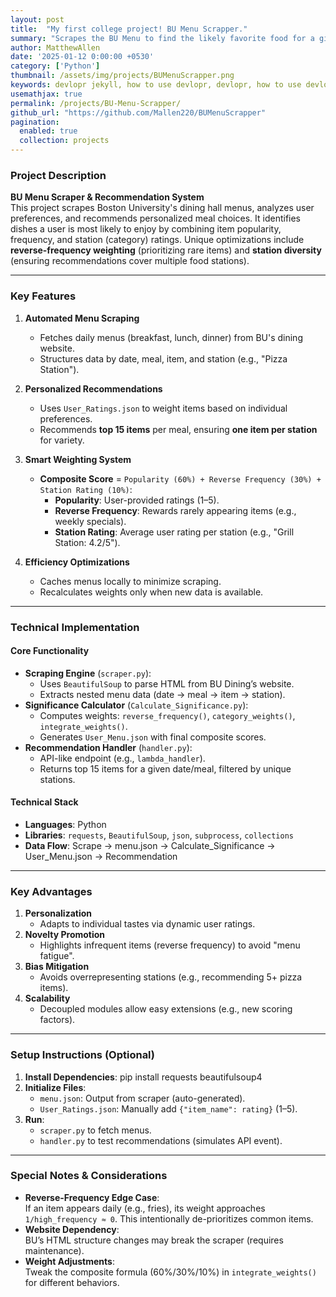 ```yaml
---
layout: post
title:  "My first college project! BU Menu Scrapper."
summary: "Scrapes the BU Menu to find the likely favorite food for a given day."
author: MatthewAllen
date: '2025-01-12 0:00:00 +0530'
category: ['Python']
thumbnail: /assets/img/projects/BUMenuScrapper.png
keywords: devlopr jekyll, how to use devlopr, devlopr, how to use devlopr-jekyll, devlopr-jekyll tutorial,best jekyll themes, multi languages and tags
usemathjax: true
permalink: /projects/BU-Menu-Scrapper/
github_url: "https://github.com/Mallen220/BUMenuScrapper"
pagination:
  enabled: true
  collection: projects
---
```


### Project Description
**BU Menu Scraper & Recommendation System**  
This project scrapes Boston University's dining hall menus, analyzes user preferences, and recommends personalized meal choices. It identifies dishes a user is most likely to enjoy by combining item popularity, frequency, and station (category) ratings. Unique optimizations include **reverse-frequency weighting** (prioritizing rare items) and **station diversity** (ensuring recommendations cover multiple food stations).

---

### Key Features
1. **Automated Menu Scraping**
   - Fetches daily menus (breakfast, lunch, dinner) from BU's dining website.
   - Structures data by date, meal, item, and station (e.g., "Pizza Station").

2. **Personalized Recommendations**
   - Uses `User_Ratings.json` to weight items based on individual preferences.
   - Recommends **top 15 items** per meal, ensuring **one item per station** for variety.

3. **Smart Weighting System**
   - **Composite Score** = `Popularity (60%) + Reverse Frequency (30%) + Station Rating (10%)`:
      - **Popularity**: User-provided ratings (1–5).
      - **Reverse Frequency**: Rewards rarely appearing items (e.g., weekly specials).
      - **Station Rating**: Average user rating per station (e.g., "Grill Station: 4.2/5").

4. **Efficiency Optimizations**
   - Caches menus locally to minimize scraping.
   - Recalculates weights only when new data is available.

---

### Technical Implementation
#### Core Functionality
- **Scraping Engine** (`scraper.py`):
   - Uses `BeautifulSoup` to parse HTML from BU Dining’s website.
   - Extracts nested menu data (date → meal → item → station).
- **Significance Calculator** (`Calculate_Significance.py`):
   - Computes weights: `reverse_frequency()`, `category_weights()`, `integrate_weights()`.
   - Generates `User_Menu.json` with final composite scores.
- **Recommendation Handler** (`handler.py`):
   - API-like endpoint (e.g., `lambda_handler`).
   - Returns top 15 items for a given date/meal, filtered by unique stations.

#### Technical Stack
- **Languages**: Python
- **Libraries**: `requests`, `BeautifulSoup`, `json`, `subprocess`, `collections`
- **Data Flow**:
  Scrape → menu.json → Calculate_Significance → User_Menu.json → Recommendation  

---

### Key Advantages
1. **Personalization**
   - Adapts to individual tastes via dynamic user ratings.
2. **Novelty Promotion**
   - Highlights infrequent items (reverse frequency) to avoid "menu fatigue".
3. **Bias Mitigation**
   - Avoids overrepresenting stations (e.g., recommending 5+ pizza items).
4. **Scalability**
   - Decoupled modules allow easy extensions (e.g., new scoring factors).

---

### Setup Instructions (Optional)
1. **Install Dependencies**:
   pip install requests beautifulsoup4  
2. **Initialize Files**:
   - `menu.json`: Output from scraper (auto-generated).
   - `User_Ratings.json`: Manually add `{"item_name": rating}` (1–5).
3. **Run**:
   - `scraper.py` to fetch menus.
   - `handler.py` to test recommendations (simulates API event).

---

### Special Notes & Considerations
- **Reverse-Frequency Edge Case**:  
  If an item appears daily (e.g., fries), its weight approaches `1/high_frequency ≈ 0`. This intentionally de-prioritizes common items.
- **Website Dependency**:  
  BU’s HTML structure changes may break the scraper (requires maintenance).
- **Weight Adjustments**:  
  Tweak the composite formula (60%/30%/10%) in `integrate_weights()` for different behaviors.